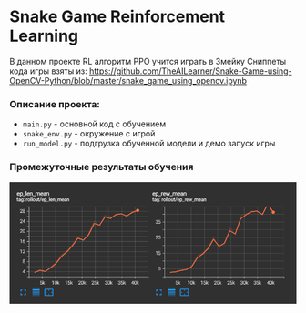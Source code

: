 # Snake Game Reinforcement Learning 

В данном проекте RL алгоритм PPO учится играть в Змейку
Сниппеты кода игры взяты из: https://github.com/TheAILearner/Snake-Game-using-OpenCV-Python/blob/master/snake_game_using_opencv.ipynb 

### Описание проекта:
- `main.py` - основной код с обучением
- `snake_env.py` - окружение с игрой
- `run_model.py` - подгрузка обученной модели и демо запуск игры

### Промежуточные результаты обучения

![Tensor Flow Results](images/tf_screen.PNG)